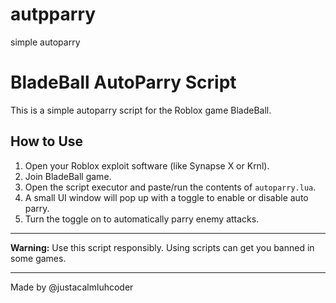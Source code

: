 # autpparry
simple autoparry
# BladeBall AutoParry Script

This is a simple autoparry script for the Roblox game BladeBall.

## How to Use

1. Open your Roblox exploit software (like Synapse X or Krnl).
2. Join BladeBall game.
3. Open the script executor and paste/run the contents of `autoparry.lua`.
4. A small UI window will pop up with a toggle to enable or disable auto parry.
5. Turn the toggle on to automatically parry enemy attacks.

---

**Warning:** Use this script responsibly. Using scripts can get you banned in some games.

---

Made by @justacalmluhcoder
